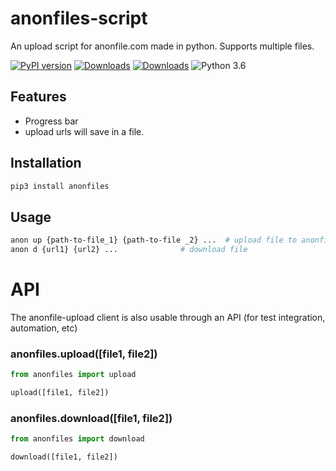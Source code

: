 # anonfiles-script
An upload script for anonfile.com made in python. Supports multiple files.

 [![PyPI version](https://badge.fury.io/py/anonfiles.svg)](https://pypi.org/project/anonfiles/)
 [![Downloads](https://pepy.tech/badge/anonfiles/month)](https://pepy.tech/project/anonfiles)
 [![Downloads](https://static.pepy.tech/personalized-badge/anonfiles?period=total&units=international_system&left_color=green&right_color=blue&left_text=Total%20Downloads)](https://pepy.tech/project/anonfiles)
 ![Python 3.6](https://img.shields.io/badge/python-3.6-yellow.svg)


## Features
- Progress bar
- upload urls will save in a file.


## Installation

```sh
pip3 install anonfiles
```

## Usage 
```sh
anon up {path-to-file_1} {path-to-file _2} ...  # upload file to anonfile server
anon d {url1} {url2} ...              # download file 
```

# API

The anonfile-upload client is also usable through an API (for test integration, automation, etc)

### anonfiles.upload([file1, file2])

```py
from anonfiles import upload

upload([file1, file2])
```

### anonfiles.download([file1, file2])

```py
from anonfiles import download

download([file1, file2])
```